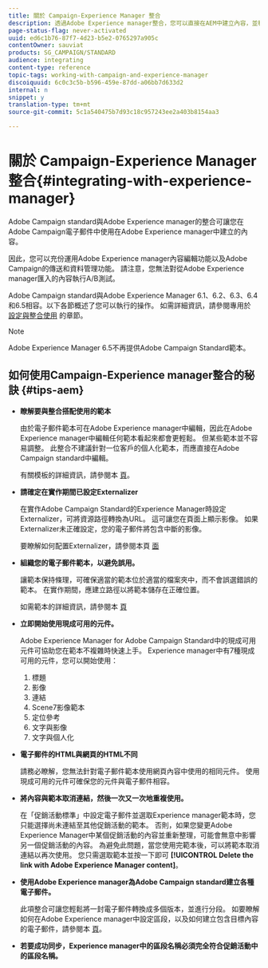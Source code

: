 ```yaml
---
title: 關於 Campaign-Experience Manager 整合
description: 透過Adobe Experience manager整合，您可以直接在AEM中建立內容，並稍後在Adobe Campaign中使用。
page-status-flag: never-activated
uuid: ed6c1b76-87f7-4d23-b5e2-0765297a905c
contentOwner: sauviat
products: SG_CAMPAIGN/STANDARD
audience: integrating
content-type: reference
topic-tags: working-with-campaign-and-experience-manager
discoiquuid: 6c0c3c5b-b596-459e-87dd-a06bb7d633d2
internal: n
snippet: y
translation-type: tm+mt
source-git-commit: 5c1a540475b7d93c18c957243ee2a403b8154aa3

---
```



# 關於 Campaign-Experience Manager 整合{#integrating-with-experience-manager}

Adobe Campaign standard與Adobe Experience manager的整合可讓您在Adobe Campaign電子郵件中使用在Adobe Experience manager中建立的內容。

因此，您可以充份運用Adobe Experience manager內容編輯功能以及Adobe Campaign的傳送和資料管理功能。 請注意，您無法對從Adobe Experience manager匯入的內容執行A/B測試。

Adobe Campaign standard與Adobe Experience Manager 6.1、6.2、6.3、6.4和6.5相容。以下各節概述了您可以執行的操作。 如需詳細資訊，請參閱專用於 [設定](https://docs.adobe.com/content/help/en/experience-manager-65/administering/integration/campaignstandard.html)[與整合使用](https://docs.adobe.com/content/help/en/experience-manager-65/authoring/aem-adobe-campaign/campaign.html) 的章節。

>[!NOTE]
>
> Adobe Experience Manager 6.5不再提供Adobe Campaign Standard範本。

## 如何使用Campaign-Experience manager整合的秘訣 {#tips-aem}

* **瞭解要與整合搭配使用的範本**

   由於電子郵件範本可在Adobe Experience manager中編輯，因此在Adobe Experience manager中編輯任何範本看起來都會更輕鬆。 但某些範本並不容易調整。 此整合不建議針對一位客戶的個人化範本，而應直接在Adobe Campaign standard中編輯。

   有關模板的詳細資訊，請參閱本 [頁](https://docs.adobe.com/content/help/en/experience-manager-65/developing/platform/templates/templates.html)。

* **請確定在實作期間已設定Externalizer**

   在實作Adobe Campaign Standard的Experience Manager時設定Externalizer，可將資源路徑轉換為URL。 這可讓您在頁面上顯示影像。 如果Externalizer未正確設定，您的電子郵件將包含中斷的影像。

   要瞭解如何配置Externalizer，請參閱本頁 [面](https://docs.adobe.com/content/help/en/experience-manager-65/developing/platform/externalizer.html)

* **組織您的電子郵件範本，以避免誤用。**

   讓範本保持條理，可確保適當的範本位於適當的檔案夾中，而不會誤選錯誤的範本。 在實作期間，應建立路徑以將範本儲存在正確位置。

   如需範本的詳細資訊，請參閱本 [頁](https://docs.adobe.com/content/help/en/experience-manager-65/developing/platform/templates/templates.html#template-availability)

* **立即開始使用現成可用的元件。**

   Adobe Experience Manager for Adobe Campaign Standard中的現成可用元件可協助您在範本不複雜時快速上手。
Experience manager中有7種現成可用的元件，您可以開始使用：
   1. 標題
   1. 影像
   1. 連結
   1. Scene7影像範本
   1. 定位參考
   1. 文字與影像
   1. 文字與個人化

* **電子郵件的HTML與網頁的HTML不同**

   請務必瞭解，您無法針對電子郵件範本使用網頁內容中使用的相同元件。 使用現成可用的元件可確保您的元件與電子郵件相容。

* **將內容與範本取消連結，然後一次又一次地重複使用。**

   在「促銷活動標準」中設定電子郵件並選取Experience manager範本時，您只能選擇尚未連結至其他促銷活動的範本。 否則，如果您變更Adobe Experience Manager中某個促銷活動的內容並重新整理，可能會無意中影響另一個促銷活動的內容。
為避免此問題，當您使用完範本後，可以將範本取消連結以再次使用。 您只需選取範本並按一下即可 **[!UICONTROL Delete the link with Adobe Experience Manager content]**。

* **使用Adobe Experience manager為Adobe Campaign standard建立各種電子郵件。**

   此項整合可讓您輕鬆將一封電子郵件轉換成多個版本，並進行分段。
如要瞭解如何在Adobe Experience manager中設定區段，以及如何建立包含目標內容的電子郵件，請參閱本 [頁](https://docs.adobe.com/help/en/experience-manager-65/authoring/aem-adobe-campaign/target-adobe-campaign.html#setting-up-segmentation-in-aem)。

* **若要成功同步，Experience manager中的區段名稱必須完全符合促銷活動中的區段名稱。**